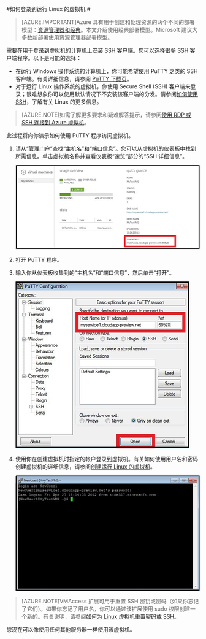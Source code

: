 <properties
	pageTitle="登录到 Azure 中的 Linux VM | Azure"
	description="了解如何使用安全外壳 (SSH) 客户端登录到运行 Linux 的 Azure 虚拟机。"
	services="virtual-machines"
	documentationCenter=""
	authors="squillace"
	manager="timlt"
	editor=""
	tags="azure-service-management"/>

<tags
	ms.service="virtual-machines-linux"
	ms.date="12/08/2015"
	wacn.date="01/29/2016"/>


#如何登录到运行 Linux 的虚拟机 #

> [AZURE.IMPORTANT]Azure 具有用于创建和处理资源的两个不同的部署模型：[资源管理器和经典](/documentation/articles/resource-manager-deployment-model)。本文介绍使用经典部署模型。Microsoft 建议大多数新部署使用资源管理器部署模型。

需要在用于登录到虚拟机的计算机上安装 SSH 客户端。您可以选择很多 SSH 客户端程序。以下是可能的选择：

- 在运行 Windows 操作系统的计算机上，你可能希望使用 PuTTY 之类的 SSH 客户端。有关详细信息，请参阅 [PuTTY 下载页](http://www.chiark.greenend.org.uk/~sgtatham/putty/download.html)。
- 对于运行 Linux 操作系统的虚拟机，你使用 Secure Shell (SSH) 客户端来登录；很难想象你可以使用默认情况下不安装该客户端的分发。请参阅[如何使用 SSH](/documentation/articles/virtual-machines-linux-ssh-from-linux)，了解有关 Linux 的更多信息。


>[AZURE.NOTE]如需了解更多要求和疑难解答提示，请参阅[使用 RDP 或 SSH 连接到 Azure 虚拟机](/documentation/articles/virtual-machines-linux-about/)。

此过程将向你演示如何使用 PuTTY 程序访问虚拟机。

1. 请从[“管理门户”](http://manage.windowsazure.cn)查找“主机名”和“端口信息”。您可以从虚拟机的仪表板中找到所需信息。单击虚拟机名称并查看仪表板“速览”部分的“SSH 详细信息”。

	![获取 SSH 详细信息](./media/virtual-machines-linux-classic-log-on/sshdetails.png)

2. 打开 PuTTY 程序。

3. 输入你从仪表板收集到的“主机名”和“端口信息”，然后单击“打开”。

	![打开 PuTTY](./media/virtual-machines-linux-classic-log-on/putty.png)

4. 使用你在创建虚拟机时指定的帐户登录到虚拟机。有关如何使用用户名和密码创建虚拟机的详细信息，请参阅[创建运行 Linux 的虚拟机](/documentation/articles/virtual-machines-linux-classic-createportal)。

	![登录到虚拟机](./media/virtual-machines-linux-classic-log-on/sshlogin.png)

>[AZURE.NOTE]VMAccess 扩展可用于重置 SSH 密钥或密码（如果你忘记了它们）。如果你忘记了用户名，你可以通过该扩展使用 sudo 权限创建一个新的。有关说明，请参阅[如何为 Linux 虚拟机重置密码或 SSH]。

您现在可以像使用任何其他服务器一样使用该虚拟机。

<!-- LINKS -->
[如何为 Linux 虚拟机重置密码或 SSH]: /documentation/articles/virtual-machines-linux-classic-reset-access/

<!---HONumber=Mooncake_0118_2016-->